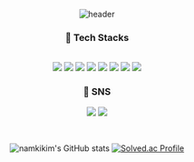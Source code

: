 <div align="center">

![header](https://capsule-render.vercel.app/api?type=rounded&color=auto&height=300&section=header&text=Namki's%20Github!&fontSize=90)
  
### 🔨 Tech Stacks

<br/>
<img src="https://img.shields.io/badge/HTML5-E34F26?style=flat-square&logo=HTML5&logoColor=white">
<img src="https://img.shields.io/badge/CSS-1572B6?style=flat-square&logo=CSS3&logoColor=white">
<img src="https://img.shields.io/badge/JavaScript-F7DF1E?style=flat-square&logo=JavaScript&logoColor=white">
<img src="https://img.shields.io/badge/JAVA-007396?style=flat-square&logo=JAVA&logoColor=white">
<img src="https://img.shields.io/badge/MySQL-4479A1?style=flat-square&logo=MySQL&logoColor=white">
<img src="https://img.shields.io/badge/Spring-6DB33F?style=flat-square&logo=Spring&logoColor=white">
<img src="https://img.shields.io/badge/Spring Boot-6DB33F?style=flat-square&logo=Spring Boot&logoColor=white">
<img src="https://img.shields.io/badge/Hibernate-59666C?style=flat-square&logo=Hibernate&logoColor=white">

<br/>

### 📮 SNS

<a href="https://instagram.com/nam_kkki?igshid=OGQ5ZDc2ODk2ZA==" target="_blank"><img src="https://img.shields.io/badge/NAM_KKKI-E4405F?style=flat-square&logo=Instagram&logoColor=white"/></a> <a href="" target="_blank"><img src="https://img.shields.io/badge/a49494273@gmail.com-EA4335?style=flat-square&logo=Gmail&logoColor=white"/></a>

<br/>


![namkikim's GitHub stats](https://github-readme-stats.vercel.app/api?username=namkikim0718&show_icons=true&theme=radical)
[![Solved.ac Profile](http://mazassumnida.wtf/api/v2/generate_badge?boj=k4273ng)](https://solved.ac/k4273ng/)
